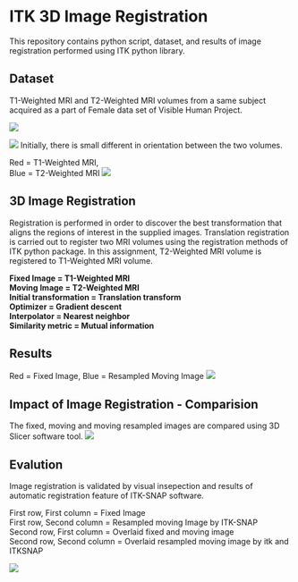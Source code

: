 # ITK 3D Image Registration

This repository contains python script, dataset, and results of image registration performed using ITK python library. 

## Dataset

T1-Weighted MRI and T2-Weighted MRI volumes from a same subject acquired as a part of Female data set of Visible Human Project.

![](Registration_gifs/Fixed_image.gif)

![](Registration_gifs/Moving_image.gif)
Initially, there is small different in orientation between the two volumes. 

Red = T1-Weighted MRI,  
Blue = T2-Weighted MRI
![](Registration_gifs/Before_registration.gif)

## 3D Image Registration

Registration is performed in order to discover the best transformation that aligns the regions of interest in the supplied images. Translation registration is carried out to register two MRI volumes using the registration methods of ITK python package. In this assignment, T2-Weighted MRI volume is registered to T1-Weighted MRI volume.

**Fixed Image = T1-Weighted MRI** <br />
**Moving Image = T2-Weighted MRI** <br />
**Initial transformation = Translation transform** <br />
**Optimizer = Gradient descent** <br />
**Interpolator = Nearest neighbor** <br />
**Similarity metric = Mutual information** <br />

## Results 

Red = Fixed Image, 
Blue = Resampled Moving Image
![](Registration_gifs/After_registration.gif)

## Impact of Image Registration - Comparision

The fixed, moving and moving resampled  images are compared using 3D Slicer software tool. 
![](Registration_gifs/Comparsion.gif)

## Evalution 

Image registration is validated by visual insepection and results of automatic registration feature of ITK-SNAP software. 

First row, First column = Fixed Image <br />
First row, Second column = Resampled moving Image by ITK-SNAP <br />
Second row, First column = Overlaid fixed and moving image<br />
Second row, Second column = Overlaid resampled moving image by itk and ITKSNAP <br />

![](Registration_gifs/Evaluation.gif)